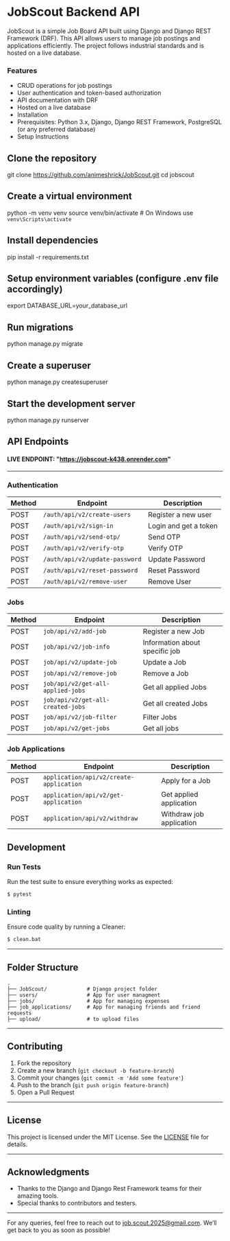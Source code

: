 # JobScout Backend API

JobScout is a simple Job Board API built using Django and Django REST Framework (DRF). This API allows users to manage job postings and applications efficiently. The project follows industrial standards and is hosted on a live database.

### Features

- CRUD operations for job postings
- User authentication and token-based authorization
- API documentation with DRF
- Hosted on a live database
- Installation
- Prerequisites: Python 3.x, Django, Django REST Framework, PostgreSQL (or any preferred database)
- Setup Instructions

## Clone the repository
git clone https://github.com/animeshrick/JobScout.git
cd jobscout

## Create a virtual environment
python -m venv venv
source venv/bin/activate  # On Windows use `venv\Scripts\activate`

## Install dependencies
pip install -r requirements.txt

## Setup environment variables (configure .env file accordingly)
export DATABASE_URL=your_database_url

## Run migrations
python manage.py migrate

## Create a superuser
python manage.py createsuperuser

## Start the development server
python manage.py runserver

## API Endpoints
#### LIVE ENDPOINT: "https://jobscout-k438.onrender.com"
---

### Authentication

| Method | Endpoint                       | Description           |
|--------|--------------------------------|-----------------------|
| POST   | `/auth/api/v2/create-users`    | Register a new user   |
| POST   | `/auth/api/v2/sign-in`         | Login and get a token |
| POST   | `/auth/api/v2/send-otp/`       | Send OTP              |
| POST   | `/auth/api/v2/verify-otp`      | Verify OTP            |
| POST   | `/auth/api/v2/update-password` | Update Password       |
| POST   | `/auth/api/v2/reset-password`  | Reset Password        |
| POST   | `/auth/api/v2/remove-user`     | Remove User           |

### Jobs

| Method | Endpoint                            | Description                    |
|--------|-------------------------------------|--------------------------------|
| POST   | `job/api/v2/add-job`                | Register a new Job             |
| POST   | `job/api/v2/job-info`               | Information about specific job |
| POST   | `job/api/v2/update-job`             | Update a Job                   |
| POST   | `job/api/v2/remove-job`             | Remove a Job                   |
| POST   | `job/api/v2/get-all-applied-jobs`   | Get all applied Jobs           |
| POST   | `job/api/v2/get-all-created-jobs`   | Get all created Jobs           |
| POST   | `job/api/v2/job-filter`             | Filter Jobs                    |
| POST   | `job/api/v2/get-jobs`               | Get all jobs                   |

### Job Applications

| Method | Endpoint                                          | Description              |
|--------|---------------------------------------------------|--------------------------|
| POST   | `application/api/v2/create-application`           | Apply for a Job          |
| POST   | `application/api/v2/get-application`              | Get applied application  |
| POST   | `application/api/v2/withdraw`                     | Withdraw job application |


## Development

### Run Tests

Run the test suite to ensure everything works as expected:

```bash
$ pytest
```

### Linting

Ensure code quality by running a Cleaner:

```bash
$ clean.bat
```

---


## Folder Structure

```
.
├── JobScout/             # Django project folder
├── users/                # App for user managment
├── jobs/                 # App for managing expenses
├── job_applications/     # App for managing friends and friend requests
├── upload/               # to upload files
```

---

## Contributing

1. Fork the repository
2. Create a new branch (`git checkout -b feature-branch`)
3. Commit your changes (`git commit -m 'Add some feature'`)
4. Push to the branch (`git push origin feature-branch`)
5. Open a Pull Request

---
## License

This project is licensed under the MIT License. See the [LICENSE](LICENSE) file for details.

---

## Acknowledgments

- Thanks to the Django and Django Rest Framework teams for their amazing tools.
- Special thanks to contributors and testers.

---

For any queries, feel free to reach out to job.scout.2025@gmail.com. We’ll get back to you as soon as possible!
